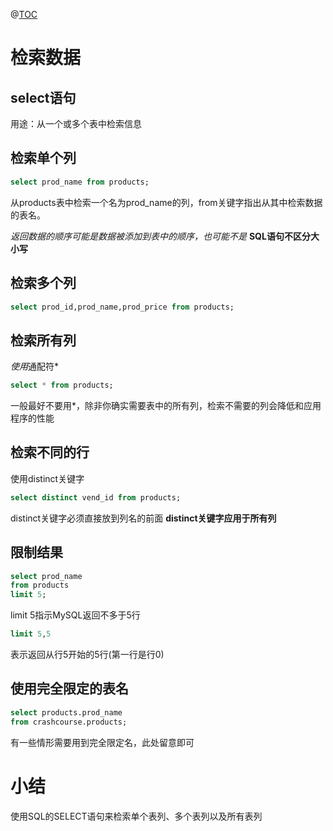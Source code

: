 ﻿@[TOC](目录)
# 检索数据
## select语句
用途：从一个或多个表中检索信息
## 检索单个列
```sql
select prod_name from products;
```
从products表中检索一个名为prod_name的列，from关键字指出从其中检索数据的表名。

*返回数据的顺序可能是数据被添加到表中的顺序，也可能不是*
**SQL语句不区分大小写**
## 检索多个列

```sql
select prod_id,prod_name,prod_price from products;
```
## 检索所有列
*使用*通配符*

```sql
select * from products;
```
一般最好不要用*，除非你确实需要表中的所有列，检索不需要的列会降低和应用程序的性能

## 检索不同的行
使用distinct关键字

```sql
select distinct vend_id from products;
```
distinct关键字必须直接放到列名的前面
**distinct关键字应用于所有列**
## 限制结果

```sql
select prod_name
from products
limit 5;
```
limit 5指示MySQL返回不多于5行

```sql
limit 5,5
```
表示返回从行5开始的5行(第一行是行0)

## 使用完全限定的表名

```sql
select products.prod_name
from crashcourse.products;
```
有一些情形需要用到完全限定名，此处留意即可

# 小结
使用SQL的SELECT语句来检索单个表列、多个表列以及所有表列

